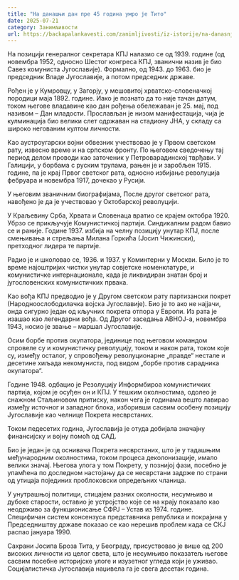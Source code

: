 ```yaml
---
title: "На данашњи дан пре 45 година умро је Тито"
date: 2025-07-21
category: Занимљивости
url: https://backapalankavesti.com/zanimljivosti/iz-istorije/na-danasnji-dan-pre-45-godina-umro-je-tito/
---
```


На позицији генералног секретара КПЈ налазио се од 1939. године (од новембра 1952, односно Шестог конгреса КПЈ, званични назив је био Савез комуниста Југославије). Формално, од 1943. до 1963. био је председник Владе Југославије, а потом председник државе.

Рођен је у Кумровцу, у Загорју, у мешовитој хрватско-словеначкој породици маја 1892. године. Иако је познато да то није тачан датум, током његове владавине као дан рођења обележаван је 25. мај, под називом – Дан младости. Прослављан је низом манифестација, чија је кулминација био велики слет одржаван на стадиону ЈНА, у складу са широко негованим култом личности.

Као аустроугарски војни обвезник учествовао је у Првом светском рату, извесно време и на српском фронту. По његовом сведочењу тај период делом проводи као заточеник у Петроварадинској тврђави. У Галицији, у борбама с руским трупама, рањен је и заробљен 1915. године, па је крај Првог светског рата, односно избијање револуција фебруара и новембра 1917, дочекао у Русији.

У његовим званичним биографијама, После другог светског рата, навођено је да је учествовао у Октобарској револуцији.

У Краљевину Срба, Хрвата и Словенаца вратио се крајем октобра 1920. Убрзо се прикључује Комунистичкој партији. Синдикалним радом бавио се и раније. Године 1937. избија на челну позицију унутар КПЈ, после смењивања и стрељања Милана Горкића (Јосип Чижински), претходног лидера те партије.

Радио је и школовао се, 1936. и 1937. у Коминтерни у Москви. Било је то време најоштријих чистки унутар совјетске номенклатуре, и комунистичке интернационале, када је ликвидиран знатан број и југословенских комунистичких првака.

Као вођа КПЈ предводио је у Другом светском рату партизански покрет (Народноослободилачка војска Југославије). Био је то ако не најјачи, онда сигурно један од кључних покрета отпора у Европи. Из рата је изашао као легендарни вођа. Од Другог заседања АВНОЈ-а, новембра 1943, носио је звање – маршал Југославије.

Осим борбе против окупатора, јединице под његовом командом спровеле су и комунистичку револуцију, током и након рата, током које су, између осталог, у спровођењу револуционарне „правде“ нестале и десетине хиљада некомуниста, под видом „борбе против сарадника окупатора“.

Године 1948. одбацио је Резолуцију Информбироа комунистичких партија, којом је осуђен он и КПЈ. У тешким околностима, одолео је снажном Стаљиновом притиску, након чега је годинама вешто лавирао између источног и западног блока, изборивши сасвим особену позицију Југославије као челнице Покрета несврстаних.

Током педесетих година, Југославија је отуда добијала значајну финансијску и војну помоћ од САД.

Био је један је од оснивача Покрета несврстаних, што је у тадашњим међународним околностима, током процеса деколонизације, имало велики значај. Његова улога у том Покрету, у познијој фази, посебно је упамћена по доследном настојању да се несврстани задрже по страни од утицаја појединих проблоковски опредељних чланица.

У унутрашњој политици, стицајем разних околности, несумњиво и дубоке старости, оставио је устројство које се на крају показало као неодрживо за функционисање СФРЈ – Устав из 1974. године. Специфичан систем консензуса представника република и покрајина у Председништву државе показао се као нерешив проблем када се СКЈ распао јануара 1990.

Сахрани Јосипа Броза Тита, у Београду, присуствовао је више од 200 високих личности из целог света, што је несумњиво показатељ његове сасвим посебне историјске улоге и изузетног угледа који је уживао. Социјалистичка Југославија наџивела га је свега десетак година.
